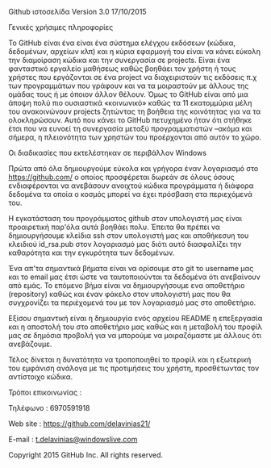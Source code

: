 Github ιστοσελίδα Version 3.0   17/10/2015


Γενικές χρήσιμες πληροφορίες

Το GitHub είναι ένα είναι ένα σύστημα ελέγχου εκδόσεων (κώδικα, δεδομένων, αρχείων κλπ) και η κύρια εφαρμογή του είναι να κάνει εύκολη την διαμοίραση κώδικα και την συνεργασία σε projects. Είναι ένα φανταστικό εργαλείο μαθήσεως  καθώς βοηθάει τον χρήστη ή τους χρήστες που εργάζονται σε ένα project να διαχειριστούν τις εκδόσεις π.χ των προγραμμάτων που γράφουν και να τα μοιραστούν με άλλους της ομάδας τους ή με όποιον άλλον θέλουν. Όμως το GitHub είναι από μια άποψη πολύ πιο ουσιαστικά «κοινωνικό» καθώς τα 11 εκατομμύρια μέλη του ανακοινώνουν projects ζητώντας τη βοήθεια της κοινότητας για να τα ολοκληρώσουν. Αυτό που κάνει το GitHub πετυχημένο ήταν ότι στήθηκε έτσι που να ευνοεί τη συνεργασία μεταξύ προγραμματιστών –ακόμα και σήμερα, η πλειονότητα των χρηστών του προέρχονται από αυτόν το χώρο.


Οι διαδικασίες που εκτελέστηκαν σε περιβάλλον Windows

Πρώτα από όλα δημιουργούμε εύκολα και γρήγορα έναν λογαριασμό στο https://github.com/ ο οποίος προσφέρεται δωρεάν σε όλους όσους ενδιαφέρονται να ανεβάσουν ανοιχτού κώδικα προγράμματα ή διάφορα δεδομένα τα οποία ο κοσμός μπορεί να έχει πρόσβαση στα περιεχόμενά του. 

Η εγκατάσταση του προγράμματος github στον υπολογιστή μας είναι προαιρετική παρ'όλα αυτά βοηθάει πολυ. Έπειτα θα πρέπει να δημιουργήσουμε κλείδια ssh στον υπολογιστή μας και αποθήκεσυη του κλειδιού  id_rsa.pub στον λογαριασμό μας διότι αυτό διασφαλίζει την καθαρότητα και την εγκυρότητα των δεδομένων.

Ένα απ'τα σημαντικά βήματα είναι να ορίσουμε στο git το username μας και το email μας έτσι ώστε να ταυτοποιούνται τα δεδομένα ότι ανεβαίνουν από εμάς. Το επόμενο βήμα είναι να δημιουργήσουμε ενα αποθετήριο (repository) καθώς και έναν φάκελο στον υπολογιστή μας που θα συγχρονίζει τα περιέχομενά του με τον λογαριασμό μας στο αποθετήριο. 

Εξίσου σημαντική είναι η δημιουργία ενός αρχείου README η επεξεργασία και η αποστολή του στο αποθετήριο μας καθώς και η μεταβολή του προφίλ μας σε δημόσια προβολή για να μπορούμε να μοιραζόμαστε με άλλους ότι ανεβάζουμε.

Τέλος δίνεται η δυνατότητα να τροποποιηθεί το προφίλ και η εξωτερική του εμφάνιση ανάλογα με τις προτιμήσεις του χρήστη, προσθέτωντας τον αντίστοιχο κώδικα.



Τρόποι επικοινωνίας :

Τηλέφωνο : 6970591918

Web site : https://github.com/delavinias21/

E-mail   : t.delavinias@windowslive.com



Copyright 2015 GitHub Inc. All rights reserved.
